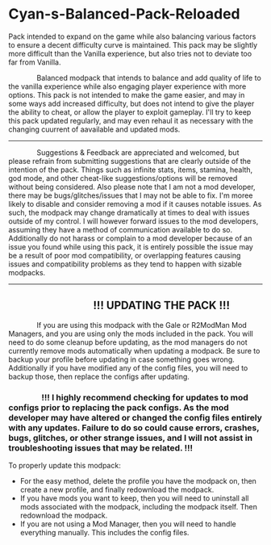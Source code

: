 # Cyan-s-Balanced-Pack-Reloaded
Pack intended to expand on the game while also balancing various factors to ensure a decent difficulty curve is maintained.  This pack may be slightly more difficult than the Vanilla experience, but also tries not to deviate too far from Vanilla.

        Balanced modpack that intends to balance and add quality of life to the vanilla experience while also engaging player experience with more options.  This pack is not intended to make the game easier, and may in some ways add increased difficulty, but does not intend to give the player the ability to cheat, or allow the player to exploit gameplay.  I'll try to keep this pack updated regularly, and may even rehaul it as necessary with the changing cuurrent of aavailable and updated mods.

<hr>

        Suggestions & Feedback are appreciated and welcomed, but please refrain from submitting suggestions that are clearly outside of the intention of the pack.  Things such as infinite stats, items, stamina, health, god mode, and other cheat-like suggestions/options will be removed without being considered.  Also please note that I am not a mod developer, there may be bugs/glitches/issues that I may not be able to fix.  I'm moree likely to disable and consider removing a mod if it causes notable issues.  As such, the modpack may change dramatically at times to deal with issues outside of my control.  I will however forward issues to the mod developers, assuming they have a method of communication available to do so.  Additionally do not harass or complain to a mod developer because of an issue you found while using this pack, it is entirely possible the issue may be a result of poor mod compatibility, or overlapping features causing issues and compatibility problems as they tend to happen with sizable modpacks.

<hr><h2>                !!! UPDATING THE PACK !!!</h2>
        If you are using this modpack with the Gale or R2ModMan Mod Managers, and you are using only the mods included in the pack.  You will need to do some cleanup before updating, as the mod managers do not currently remove mods automatically when updating a modpack.  Be sure to backup your profile before updating in case something goes wrong.  Additionally if you have modified any of the config files, you will need to backup those, then replace the configs after updating.
<h3><span>        !!! I highly recommend checking for updates to mod configs prior to replacing the pack configs.  As the mod developer may have altered or changed the config files entirely with any updates.  Failure to do so could cause errors, crashes, bugs, glitches, or other strange issues, and I will not assist in troubleshooting issues that may be related. !!!</span></h3>
<p><span>To properly update this modpack:</span></p>
<ul>
<li>For the easy method, delete the profile you have the modpack on, then create a new profile, and finally redownload the modpack.</li>
<li>If you have mods you want to keep, then you will need to uninstall all mods associated with the modpack, including the modpack itself.  Then redownload the modpack.</li>
<li>If you are not using a Mod Manager, then you will need to handle everything manually.  This includes the config files.</li>
</ul>
